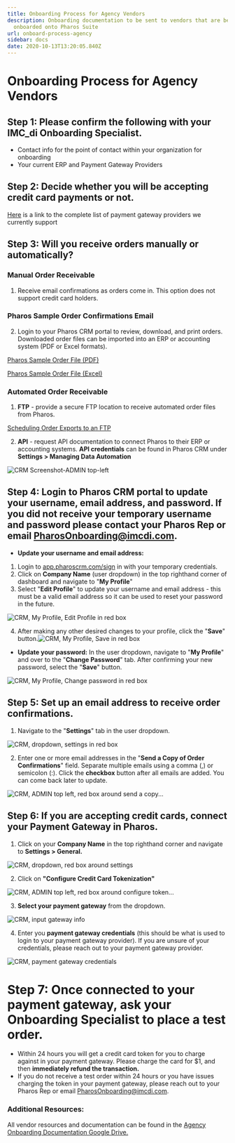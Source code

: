```yaml
---
title: Onboarding Process for Agency Vendors
description: Onboarding documentation to be sent to vendors that are being
  onboarded onto Pharos Suite
url: onboard-process-agency
sidebar: docs
date: 2020-10-13T13:20:05.840Z
---
```

# Onboarding Process for Agency Vendors

## Step 1: Please confirm the following with your IMC_di Onboarding Specialist.

* Contact info for the point of contact within your organization for onboarding
* Your current ERP and Payment Gateway Providers

## Step 2: Decide whether you will be accepting credit card payments or not.

[Here](docs/pci-faqs) is a link to the complete list of payment gateway providers we currently support

## Step 3: Will you receive orders manually or automatically?

### Manual Order Receivable

1. Receive email confirmations as orders come in. This option does not support credit card holders.

### Pharos Sample Order Confirmations Email

2. Login to your Pharos CRM portal to review, download, and print orders. Downloaded order files can be imported into an ERP or accounting system (PDF or Excel formats).

 [Pharos Sample Order File (PDF)](/uploads/Pharos_Vendor_Sample_Order.pdf)

[Pharos Sample Order File (Excel)](/uploads/Pharos_Sample_Order_File_2.5.20.xlsx)

### Automated Order Receivable

1. **FTP** - provide a secure FTP location to receive automated order files from Pharos.

[Scheduling Order Exports to an FTP](https://docs.google.com/document/d/1JynsyNcDOZ-Z32QensRsS4p_nYrFv7d4oUHUe44e2Zk/edit)

2. **API** - request API documentation to connect Pharos to their ERP or accounting systems. **API credentials** can be found in Pharos CRM under **Settings > Managing Data Automation**

![CRM Screenshot-ADMIN top-left](/uploads/onboardagency_001.jpg)

## Step 4: Login to Pharos CRM portal to update your username, email address, and password. If you did not receive your temporary username and password please contact your Pharos Rep or email PharosOnboarding@imcdi.com.

* **Update your username and email address:**

1. Login to [app.pharoscrm.com/sign](app.pharoscrm.com/sign) in with your temporary credentials.
2. Click on **Company Name** (user dropdown) in the top righthand corner of dashboard and navigate to "**My Profile**"
3. Select "**Edit Profile**" to update your username and email address - this must be a valid email address so it can be used to reset your password in the future.

![CRM, My Profile, Edit Profile in red box](/uploads/onboardagency_003.png)

4. After making any other desired changes to your profile, click the "**Save**" button.![CRM, My Profile, Save in red box](/uploads/onboardagency_004.png)

* **Update your password:** In the user dropdown, navigate to "**My Profile**" and over to the "**Change Password**" tab. After confirming your new password, select the "**Save**" button.

![CRM, My Profile, Change password in red box](/uploads/onboardagency_005.png)

## Step 5: Set up an email address to receive order confirmations.

1. Navigate to the "**Settings**" tab in the user dropdown.

![CRM, dropdown, settings in red box](/uploads/onboardagency_006.png)

2. Enter one or more email addresses in the "**Send a Copy of Order Confirmations**" field. Separate multiple emails using a comma (,) or semicolon (:). Click the **checkbox** button after all emails are added. You can come back later to update.

![CRM, ADMIN top left, red box around send a copy...](/uploads/onboardagency_007.png)

## Step 6: If you are accepting credit cards, connect your Payment Gateway in Pharos.

1. Click on your **Company Name** in the top righthand corner and navigate to **Settings > General.**

![CRM, dropdown, red box around settings](/uploads/onboardagency_008.png)

2. Click on **"Configure Credit Card Tokenization"**

![CRM, ADMIN top left, red box around configure token...](/uploads/onboardagency_009.png)

3. **Select your payment gateway** from the dropdown.

![CRM, input gateway info](/uploads/onboardagency_010.jpg)

4. Enter you **payment gateway credentials** (this should be what is used to login to your payment gateway provider). If you are unsure of your credentials, please reach out to your payment gateway provider.

![CRM, payment gateway credentials](/uploads/onboardagency_011.jpg)

# Step 7: Once connected to your payment gateway, ask your Onboarding Specialist to place a test order.

* Within 24 hours you will get a credit card token for you to charge against in your payment gateway. Please charge the card for $1, and then **immediately refund the transaction.**
* If you do not receive a test order within 24 hours or you have issues charging the token in your payment gateway, please reach out to your Pharos Rep or email PharosOnboarding@imcdi.com.

### Additional Resources:

All vendor resources and documentation can be found in the [Agency Onboarding Documentation Google Drive.](https://drive.google.com/drive/folders/1URmWO7NoLbkFxBQGN_5XqQIBN3fsXo9f)